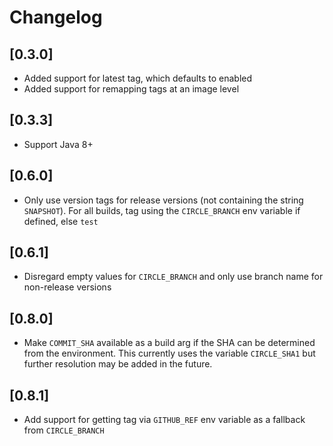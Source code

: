 # Changelog


## [0.3.0]
- Added support for latest tag, which defaults to enabled
- Added support for remapping tags at an image level

## [0.3.3]
- Support Java 8+

## [0.6.0]
- Only use version tags for release versions (not containing the string `SNAPSHOT`). For all builds,
tag using the `CIRCLE_BRANCH` env variable if defined, else `test`

## [0.6.1]
- Disregard empty values for `CIRCLE_BRANCH` and only use branch name for non-release versions

## [0.8.0]
- Make `COMMIT_SHA` available as a build arg if the SHA can be determined from the environment.
This currently uses the variable `CIRCLE_SHA1` but further resolution may be added in the future.

## [0.8.1]
- Add support for getting tag via `GITHUB_REF` env variable as a fallback from `CIRCLE_BRANCH`